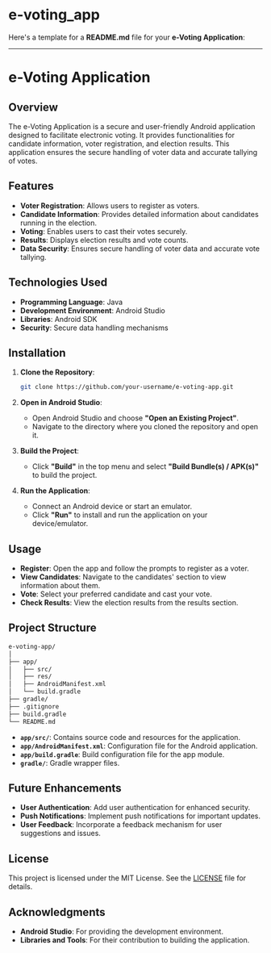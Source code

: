 # e-voting_app
Here's a template for a **README.md** file for your **e-Voting Application**:

---

# e-Voting Application

## Overview

The e-Voting Application is a secure and user-friendly Android application designed to facilitate electronic voting. It provides functionalities for candidate information, voter registration, and election results. This application ensures the secure handling of voter data and accurate tallying of votes.

## Features

- **Voter Registration**: Allows users to register as voters.
- **Candidate Information**: Provides detailed information about candidates running in the election.
- **Voting**: Enables users to cast their votes securely.
- **Results**: Displays election results and vote counts.
- **Data Security**: Ensures secure handling of voter data and accurate vote tallying.

## Technologies Used

- **Programming Language**: Java
- **Development Environment**: Android Studio
- **Libraries**: Android SDK
- **Security**: Secure data handling mechanisms

## Installation

1. **Clone the Repository**:
   ```bash
   git clone https://github.com/your-username/e-voting-app.git
   ```
2. **Open in Android Studio**:
   - Open Android Studio and choose **"Open an Existing Project"**.
   - Navigate to the directory where you cloned the repository and open it.

3. **Build the Project**:
   - Click **"Build"** in the top menu and select **"Build Bundle(s) / APK(s)"** to build the project.

4. **Run the Application**:
   - Connect an Android device or start an emulator.
   - Click **"Run"** to install and run the application on your device/emulator.

## Usage

- **Register**: Open the app and follow the prompts to register as a voter.
- **View Candidates**: Navigate to the candidates' section to view information about them.
- **Vote**: Select your preferred candidate and cast your vote.
- **Check Results**: View the election results from the results section.

## Project Structure

```bash
e-voting-app/
│
├── app/
│   ├── src/
│   ├── res/
│   ├── AndroidManifest.xml
│   └── build.gradle
├── gradle/
├── .gitignore
├── build.gradle
└── README.md
```

- **`app/src/`**: Contains source code and resources for the application.
- **`app/AndroidManifest.xml`**: Configuration file for the Android application.
- **`app/build.gradle`**: Build configuration file for the app module.
- **`gradle/`**: Gradle wrapper files.

## Future Enhancements

- **User Authentication**: Add user authentication for enhanced security.
- **Push Notifications**: Implement push notifications for important updates.
- **User Feedback**: Incorporate a feedback mechanism for user suggestions and issues.

## License

This project is licensed under the MIT License. See the [LICENSE](LICENSE) file for details.

## Acknowledgments

- **Android Studio**: For providing the development environment.
- **Libraries and Tools**: For their contribution to building the application.

